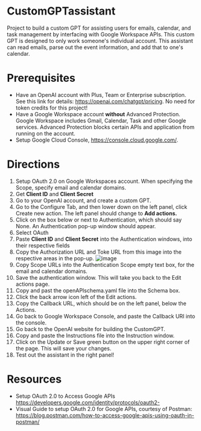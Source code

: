 # CustomGPTassistant

Project to build a custom GPT for assisting users for emails, calendar, and task management by interfacing with Google Workspace APIs. This custom GPT is designed to only work someone's individual account. This assistant can read emails, parse out the event information, and add that to one's calendar.

# Prerequisites
- Have an OpenAI account with Plus, Team or Enterprise subscription. See this link for details: https://openai.com/chatgpt/pricing. No need for token credits for this project!
- Have a Google Workspace account **without** Advanced Protection. Google Workspace includes Gmail, Calendar, Task and other Google services. Advanced Protection blocks certain APIs and application from running on the account.
- Setup Google Cloud Console, https://console.cloud.google.com/.

# Directions
1. Setup OAuth 2.0 on Google Workspaces account. When specifying the Scope, specify email and calendar domains.
2. Get **Client ID** and **Client Secret**
3. Go to your OpenAI account, and create a custom GPT.
4. Go to the Configure Tab, and then lower down on the left panel, click Create new action. The left panel should change to **Add actions.**
5. Click on the box below or next to Authentication, which should say None. An Authentication pop-up window should appear.
6. Select OAuth
7. Paste **Client ID** and **Client Secret** into the Authentication windows, into their respective fields
8. Copy the Authorization URL and Toke URL from this image into the respective areas in the pop-up. ![image](https://github.com/zenmindai/CustomGPTassistant/assets/58801094/abdb7ac7-59b4-4847-968e-0046fca9ab0c)
9. Copy Scope URLs into the Authentication Scope empty text box, for the email and calendar domains.
10. Save the authentication window. This will take you back to the Edit actions page.
11. Copy and past the openAPIschema.yaml file into the Schema box.
12. Click the back arrow icon left of the Edit actions.
13. Copy the Callback URL, which should be on the left panel, below the Actions.
14. Go back to Google Workspace Console, and paste the Callback URI into the console.
15. Go back to the OpenAI website for building the CustomGPT.
16. Copy and paste the Instructions file into the Instruction window.
17. Click on the Update or Save green button on the upper right corner of the page. This will save your changes.
18. Test out the assistant in the right panel!


# Resources
- Setup OAuth 2.0 to Access Google APIs https://developers.google.com/identity/protocols/oauth2-
- Visual Guide to setup OAuth 2.0 for Google APIs, courtesy of Postman: https://blog.postman.com/how-to-access-google-apis-using-oauth-in-postman/
